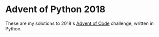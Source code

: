 # Advent of Python 2018

These are my solutions to 2018's [Advent of Code](https://adventofcode.com/2018) challenge, written in Python.
